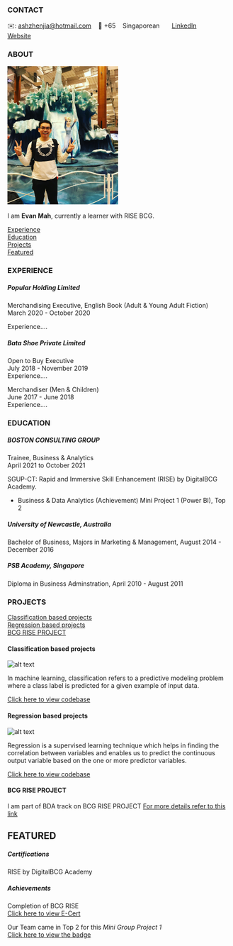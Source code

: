 <!-- CONTACT Section Starts -->
### CONTACT

<!-- Add your details -->
✉️: ashzhenjia@hotmail.com 
&nbsp;&nbsp; 📲 +65 
&nbsp;&nbsp; Singaporean
&nbsp;&nbsp;&nbsp;&nbsp;&nbsp; [LinkedIn](https://www.linkedin.com/in/evan-mah-264b9b127/) 
&nbsp;&nbsp;&nbsp;&nbsp;&nbsp; [Website](NONE)
<!-- CONTACT Section Ends -->

<!-- ABOUT Section Starts -->
### ABOUT
<!-- Add link to your picture -->

<img src="Picture/Selfie-1.JPG" width="250" >

<!-- Add your details -->

I am __Evan Mah__, currently a learner with RISE BCG.


<!-- Add link to the sections -->
[Experience](#experience) <br>
[Education](#education) <br>
[Projects](#projects) <br>
[Featured](#featured) <br> 

<!-- ABOUT Section Ends -->

<!-- EXPERIENCE Section Starts -->
### EXPERIENCE
<!-- Add your details -->
##### Popular Holding Limited
Merchandising Executive, English Book (Adult & Young Adult Fiction) <br>
March 2020 - October 2020 <br>


Experience....


##### Bata Shoe Private Limited
Open to Buy Executive <br>
July 2018 - November 2019 <br>
Experience....

Merchandiser (Men & Children) <br>
June 2017 - June 2018 <br>
Experience....


<!-- EXPERIENCE Section Ends -->



<!-- EDUCATION Section Starts -->
### EDUCATION
<!-- Add your details -->
##### BOSTON CONSULTING GROUP
Trainee, Business & Analytics <br>
April 2021 to October 2021

SGUP-CT: Rapid and Immersive Skill Enhancement (RISE) by DigitalBCG Academy.
- Business & Data Analytics
(Achievement)
Mini Project 1 (Power BI), Top 2

##### University of Newcastle, Australia
Bachelor of Business, Majors in Marketing & Management, August 2014 - December 2016

##### PSB Academy, Singapore
Diploma in Business Adminstration, April 2010 - August 2011

<!-- EDUCATION Section Ends -->




<!-- PROJECTS Section Starts -->
### PROJECTS
<!-- Add your details -->

[Classification based projects](#classification-based-projects) <br>
[Regression based projects](#regression-based-projects) <br>
[BCG RISE PROJECT](#BCG-RISE-PROJECT) <br>

<!-- Add your details -->

#### Classification based projects
![alt text](https://raw.githubusercontent.com/krvishwesh54/Kumar-Vishwesh/main/images/Classification.png)

In machine learning, classification refers to a predictive modeling problem where a class label is predicted for a given example of input data.

[Click here to view codebase](https://github.com/krvishwesh54/DataScience_DeepLearning_MachineLearning/tree/master/Classification)

#### Regression based projects
![alt text](https://raw.githubusercontent.com/krvishwesh54/Kumar-Vishwesh/main/images/Regression.jpg)

Regression is a supervised learning technique which helps in finding the correlation between variables and enables us to predict the continuous output variable based on the one or more predictor variables.

[Click here to view codebase](https://github.com/krvishwesh54/DataScience_DeepLearning_MachineLearning/tree/master/Regression)


#### BCG RISE PROJECT

I am part of BDA track on BCG RISE PROJECT
[For more details refer to this link](https://bcg.com)

<!-- PROJECTS Section Ends -->

<!-- FEATURED Section Starts -->
## FEATURED
<!-- Add your details -->
##### Certifications
RISE by DigitalBCG Academy

##### Achievements

Completion of BCG RISE <br>
[Click here to view E-Cert](https://www.credly.com/badges/106c11b3-d7ee-4208-985b-79bc29abe892/public_url)

Our Team came in Top 2 for this _Mini Group Project 1_ <br>
[Click here to view the badge](https://www.credly.com/badges/6785ca33-25fe-4782-ba36-1c4ee530864d/public_url)


<!-- FEATURED Section Ends -->
